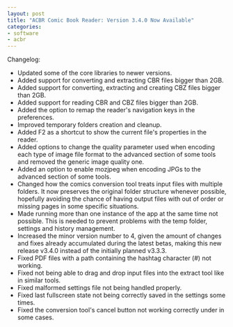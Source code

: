 ```yaml
---
layout: post
title: "ACBR Comic Book Reader: Version 3.4.0 Now Available"
categories:
- software
- acbr
---
```


<p>Changelog:</p>
<ul><li>Updated some of the core libraries to newer versions.
</li><li>Added support for converting and extracting CBR files bigger than 2GB.
</li><li>Added support for converting, extracting and creating CBZ files bigger than 2GB.
</li><li>Added support for reading CBR and CBZ files bigger than 2GB.
</li><li>Added the option to remap the reader's navigation keys in the preferences.
</li><li>Improved temporary folders creation and cleanup.
</li><li>Added F2 as a shortcut to show the current file's properties in the reader.
</li><li>Added options to change the quality parameter used when encoding  each type of image file format to the advanced section of some tools and  removed the generic image quality one.
</li><li>Added an option to enable mozjpeg when encoding JPGs to the advanced section of some tools.
</li><li>Changed how the comics conversion tool treats input files with  multiple folders. It now preserves the original folder structure  whenever possible, hopefully avoiding the chance of having output files  with out of order or missing pages in some specific situations.
</li><li>Made running more than one instance of the app at the same time not  possible. This is needed to prevent problems with the temp folder,  settings and history management.
</li><li>Increased the minor version number to 4, given the amount of changes  and fixes already accumulated during the latest betas, making this new  release v3.4.0 instead of the initially planned v3.3.3.
</li><li>Fixed PDF files with a path containing the hashtag character (#) not working.
</li><li>Fixed not being able to drag and drop input files into the extract tool like in similar tools.
</li><li>Fixed malformed settings file not being handled properly.
</li><li>Fixed last fullscreen state not being correctly saved in the settings some times.
</li><li>Fixed the conversion tool's cancel button not working correctly under in some cases.</li></ul>
